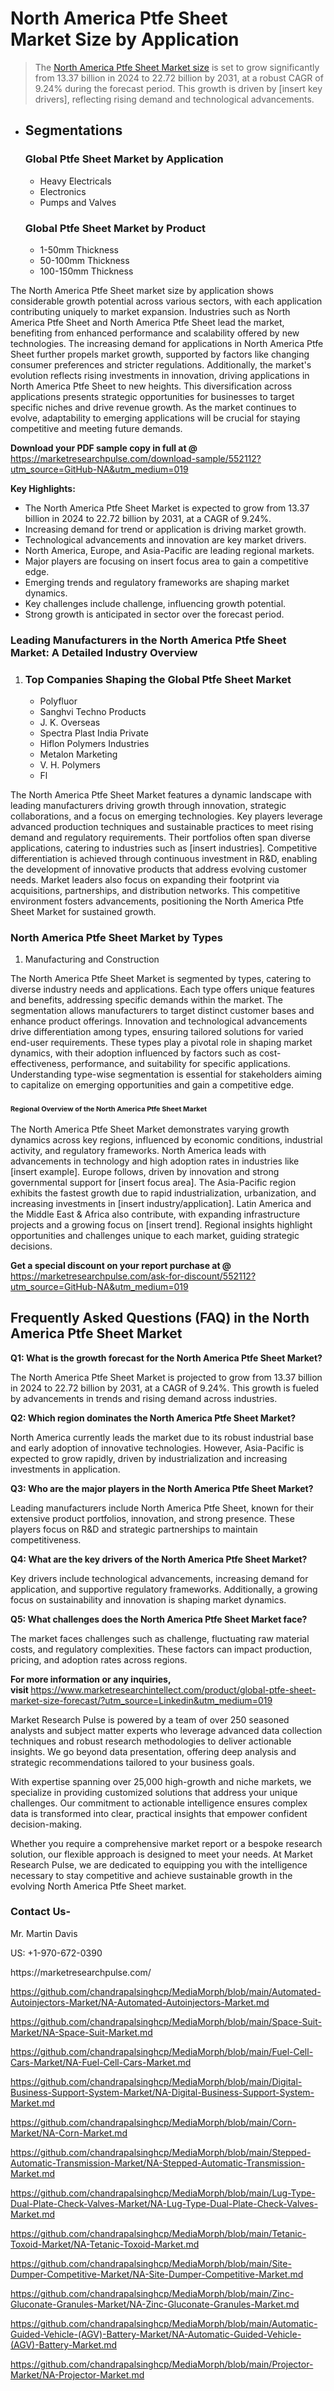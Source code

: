 


<h1>North America Ptfe Sheet Market&nbsp;Size by Application</h1><blockquote><p>The <a href="https://marketresearchpulse.com/download-sample/552112?utm_source=GitHub-NA&amp;utm_medium=019">North America Ptfe Sheet Market size</a> is set to grow significantly from 13.37 billion in 2024 to 22.72 billion by 2031, at a robust CAGR of 9.24% during the forecast period. This growth is driven by [insert key drivers], reflecting rising demand and technological advancements.</p></blockquote><ul><li><h2>Segmentations</h2><h3>Global Ptfe Sheet Market by Application</h3><ul><li>Heavy Electricals</li><li>Electronics</li><li>Pumps and Valves</li></ul><h3>Global Ptfe Sheet Market by Product</h3><ul><li>1-50mm Thickness</li><li>50-100mm Thickness</li><li>100-150mm Thickness</li></ul></li></ul><p>The North America Ptfe Sheet market size by application shows considerable growth potential across various sectors, with each application contributing uniquely to market expansion. Industries such as North America Ptfe Sheet and North America Ptfe Sheet lead the market, benefiting from enhanced performance and scalability offered by new technologies. The increasing demand for applications in North America Ptfe Sheet further propels market growth, supported by factors like changing consumer preferences and stricter regulations. Additionally, the market's evolution reflects rising investments in innovation, driving applications in North America Ptfe Sheet to new heights. This diversification across applications presents strategic opportunities for businesses to target specific niches and drive revenue growth. As the market continues to evolve, adaptability to emerging applications will be crucial for staying competitive and meeting future demands.</p><p><strong>Download your PDF sample copy in full at @ </strong><a href="https://marketresearchpulse.com/download-sample/552112?utm_source=GitHub-NA&amp;utm_medium=019">https://marketresearchpulse.com/download-sample/552112?utm_source=GitHub-NA&amp;utm_medium=019</a></p><p><strong>Key Highlights: </strong></p><ul><li>The North America Ptfe Sheet Market is expected to grow from 13.37 billion in 2024 to 22.72 billion by 2031, at a CAGR of 9.24%.</li><li>Increasing demand for trend or application is driving market growth.</li><li>Technological advancements and innovation are key market drivers.</li><li>North America, Europe, and Asia-Pacific are leading regional markets.</li><li>Major players are focusing on insert focus area to gain a competitive edge.</li><li>Emerging trends and regulatory frameworks are shaping market dynamics.</li><li>Key challenges include challenge, influencing growth potential.</li><li>Strong growth is anticipated in sector over the forecast period.</li></ul><h3>Leading Manufacturers in the North America Ptfe Sheet Market: A Detailed Industry Overview</h3><ol><li><h3>Top Companies Shaping the Global Ptfe Sheet Market </h3><ul><li>Polyfluor</li><li>Sanghvi Techno Products</li><li>J. K. Overseas</li><li>Spectra Plast India Private</li><li>Hiflon Polymers Industries</li><li>Metalon Marketing</li><li>V. H. Polymers</li><li>Fl</li></ul></li></ol><div class="flex max-w-full flex-col flex-grow"><div class="min-h-8 text-message flex w-full flex-col items-end gap-2 whitespace-normal break-words [.text-message+&amp;]:mt-5" dir="auto" data-message-author-role="assistant" data-message-id="fd8432e4-4910-450d-b182-61b7bfb0a01f" data-message-model-slug="gpt-4o"><div class="flex w-full flex-col gap-1 empty:hidden first:pt-[3px]"><div class="markdown prose w-full break-words dark:prose-invert light"><p>The North America Ptfe Sheet Market features a dynamic landscape with leading manufacturers driving growth through innovation, strategic collaborations, and a focus on emerging technologies. Key players leverage advanced production techniques and sustainable practices to meet rising demand and regulatory requirements. Their portfolios often span diverse applications, catering to industries such as [insert industries]. Competitive differentiation is achieved through continuous investment in R&amp;D, enabling the development of innovative products that address evolving customer needs. Market leaders also focus on expanding their footprint via acquisitions, partnerships, and distribution networks. This competitive environment fosters advancements, positioning the North America Ptfe Sheet Market for sustained growth.</p></div></div></div></div><h3>North America Ptfe Sheet Market by Types</h3><ol><li>Manufacturing and Construction</li></ol><div class="flex max-w-full flex-col flex-grow"><div class="min-h-8 text-message flex w-full flex-col items-end gap-2 whitespace-normal break-words [.text-message+&amp;]:mt-5" dir="auto" data-message-author-role="assistant" data-message-id="084470be-0bb7-4664-bddf-5156b4f41249" data-message-model-slug="gpt-4o-mini"><div class="flex w-full flex-col gap-1 empty:hidden first:pt-[3px]"><div class="markdown prose w-full break-words dark:prose-invert light"><p>The North America Ptfe Sheet Market is segmented by types, catering to diverse industry needs and applications. Each type offers unique features and benefits, addressing specific demands within the market. The segmentation allows manufacturers to target distinct customer bases and enhance product offerings. Innovation and technological advancements drive differentiation among types, ensuring tailored solutions for varied end-user requirements. These types play a pivotal role in shaping market dynamics, with their adoption influenced by factors such as cost-effectiveness, performance, and suitability for specific applications. Understanding type-wise segmentation is essential for stakeholders aiming to capitalize on emerging opportunities and gain a competitive edge.</p></div></div></div></div><h3><span style="font-size: 11px;">Regional Overview of the North America Ptfe Sheet Market</span></h3><div class="flex max-w-full flex-col flex-grow"><div class="min-h-8 text-message flex w-full flex-col items-end gap-2 whitespace-normal break-words [.text-message+&amp;]:mt-5" dir="auto" data-message-author-role="assistant" data-message-id="e9038762-ce64-4e30-91c9-9bd413514231" data-message-model-slug="gpt-4o-mini"><div class="flex w-full flex-col gap-1 empty:hidden first:pt-[3px]"><div class="markdown prose w-full break-words dark:prose-invert light"><p>The North America Ptfe Sheet Market demonstrates varying growth dynamics across key regions, influenced by economic conditions, industrial activity, and regulatory frameworks. North America leads with advancements in technology and high adoption rates in industries like [insert example]. Europe follows, driven by innovation and strong governmental support for [insert focus area]. The Asia-Pacific region exhibits the fastest growth due to rapid industrialization, urbanization, and increasing investments in [insert industry/application]. Latin America and the Middle East &amp; Africa also contribute, with expanding infrastructure projects and a growing focus on [insert trend]. Regional insights highlight opportunities and challenges unique to each market, guiding strategic decisions.</p></div></div></div></div><p><strong>Get a special discount on your report purchase at @ </strong><a href="https://marketresearchpulse.com/ask-for-discount/552112?utm_source=GitHub-NA&amp;utm_medium=019">https://marketresearchpulse.com/ask-for-discount/552112?utm_source=GitHub-NA&amp;utm_medium=019</a></p><h2>Frequently Asked Questions (FAQ) in the North America Ptfe Sheet Market</h2><p><strong>Q1: What is the growth forecast for the North America Ptfe Sheet Market?</strong></p><p>The North America Ptfe Sheet Market is projected to grow from 13.37 billion in 2024 to 22.72 billion by 2031, at a CAGR of 9.24%. This growth is fueled by advancements in trends and rising demand across industries.</p><p><strong>Q2: Which region dominates the North America Ptfe Sheet Market?</strong></p><p>North America currently leads the market due to its robust industrial base and early adoption of innovative technologies. However, Asia-Pacific is expected to grow rapidly, driven by industrialization and increasing investments in application.</p><p><strong>Q3: Who are the major players in the North America Ptfe Sheet Market?</strong></p><p>Leading manufacturers include North America Ptfe Sheet, known for their extensive product portfolios, innovation, and strong presence. These players focus on R&amp;D and strategic partnerships to maintain competitiveness.</p><p><strong>Q4: What are the key drivers of the North America Ptfe Sheet Market?</strong></p><p>Key drivers include technological advancements, increasing demand for application, and supportive regulatory frameworks. Additionally, a growing focus on sustainability and innovation is shaping market dynamics.</p><p><strong>Q5: What challenges does the North America Ptfe Sheet Market face?</strong></p><p>The market faces challenges such as challenge, fluctuating raw material costs, and regulatory complexities. These factors can impact production, pricing, and adoption rates across regions.</p><p><strong>For more information or any inquiries, visit&nbsp;</strong><a href="https://www.marketresearchintellect.com/product/global-ptfe-sheet-market-size-forecast/?utm_source=Linkedin&utm_medium=019">https://www.marketresearchintellect.com/product/global-ptfe-sheet-market-size-forecast/?utm_source=Linkedin&utm_medium=019</a></p><p>Market Research Pulse is powered by a team of over 250 seasoned analysts and subject matter experts who leverage advanced data collection techniques and robust research methodologies to deliver actionable insights. We go beyond data presentation, offering deep analysis and strategic recommendations tailored to your business goals.</p><p>With expertise spanning over 25,000 high-growth and niche markets, we specialize in providing customized solutions that address your unique challenges. Our commitment to actionable intelligence ensures complex data is transformed into clear, practical insights that empower confident decision-making.</p><p>Whether you require a comprehensive market report or a bespoke research solution, our flexible approach is designed to meet your needs. At Market Research Pulse, we are dedicated to equipping you with the intelligence necessary to stay competitive and achieve sustainable growth in the evolving North America Ptfe Sheet market.</p><h3><strong>Contact Us-</strong></h3><p>Mr. Martin Davis</p><p>US: +1-970-672-0390</p><p>https://marketresearchpulse.com/</p><p><a href="https://github.com/chandrapalsinghcp/MediaMorph/blob/main/Automated-Autoinjectors-Market/NA-Automated-Autoinjectors-Market.md">https://github.com/chandrapalsinghcp/MediaMorph/blob/main/Automated-Autoinjectors-Market/NA-Automated-Autoinjectors-Market.md</a></p><p><a href="https://github.com/chandrapalsinghcp/MediaMorph/blob/main/Space-Suit-Market/NA-Space-Suit-Market.md">https://github.com/chandrapalsinghcp/MediaMorph/blob/main/Space-Suit-Market/NA-Space-Suit-Market.md</a></p><p><a href="https://github.com/chandrapalsinghcp/MediaMorph/blob/main/Fuel-Cell-Cars-Market/NA-Fuel-Cell-Cars-Market.md">https://github.com/chandrapalsinghcp/MediaMorph/blob/main/Fuel-Cell-Cars-Market/NA-Fuel-Cell-Cars-Market.md</a></p><p><a href="https://github.com/chandrapalsinghcp/MediaMorph/blob/main/Digital-Business-Support-System-Market/NA-Digital-Business-Support-System-Market.md">https://github.com/chandrapalsinghcp/MediaMorph/blob/main/Digital-Business-Support-System-Market/NA-Digital-Business-Support-System-Market.md</a></p><p><a href="https://github.com/chandrapalsinghcp/MediaMorph/blob/main/Corn-Market/NA-Corn-Market.md">https://github.com/chandrapalsinghcp/MediaMorph/blob/main/Corn-Market/NA-Corn-Market.md</a></p><p><a href="https://github.com/chandrapalsinghcp/MediaMorph/blob/main/Stepped-Automatic-Transmission-Market/NA-Stepped-Automatic-Transmission-Market.md">https://github.com/chandrapalsinghcp/MediaMorph/blob/main/Stepped-Automatic-Transmission-Market/NA-Stepped-Automatic-Transmission-Market.md</a></p><p><a href="https://github.com/chandrapalsinghcp/MediaMorph/blob/main/Lug-Type-Dual-Plate-Check-Valves-Market/NA-Lug-Type-Dual-Plate-Check-Valves-Market.md">https://github.com/chandrapalsinghcp/MediaMorph/blob/main/Lug-Type-Dual-Plate-Check-Valves-Market/NA-Lug-Type-Dual-Plate-Check-Valves-Market.md</a></p><p><a href="https://github.com/chandrapalsinghcp/MediaMorph/blob/main/Tetanic-Toxoid-Market/NA-Tetanic-Toxoid-Market.md">https://github.com/chandrapalsinghcp/MediaMorph/blob/main/Tetanic-Toxoid-Market/NA-Tetanic-Toxoid-Market.md</a></p><p><a href="https://github.com/chandrapalsinghcp/MediaMorph/blob/main/Site-Dumper-Competitive-Market/NA-Site-Dumper-Competitive-Market.md">https://github.com/chandrapalsinghcp/MediaMorph/blob/main/Site-Dumper-Competitive-Market/NA-Site-Dumper-Competitive-Market.md</a></p><p><a href="https://github.com/chandrapalsinghcp/MediaMorph/blob/main/Zinc-Gluconate-Granules-Market/NA-Zinc-Gluconate-Granules-Market.md">https://github.com/chandrapalsinghcp/MediaMorph/blob/main/Zinc-Gluconate-Granules-Market/NA-Zinc-Gluconate-Granules-Market.md</a></p><p><a href="https://github.com/chandrapalsinghcp/MediaMorph/blob/main/Automatic-Guided-Vehicle-(AGV)-Battery-Market/NA-Automatic-Guided-Vehicle-(AGV)-Battery-Market.md">https://github.com/chandrapalsinghcp/MediaMorph/blob/main/Automatic-Guided-Vehicle-(AGV)-Battery-Market/NA-Automatic-Guided-Vehicle-(AGV)-Battery-Market.md</a></p><p><a href="https://github.com/chandrapalsinghcp/MediaMorph/blob/main/Projector-Market/NA-Projector-Market.md">https://github.com/chandrapalsinghcp/MediaMorph/blob/main/Projector-Market/NA-Projector-Market.md</a></p>
